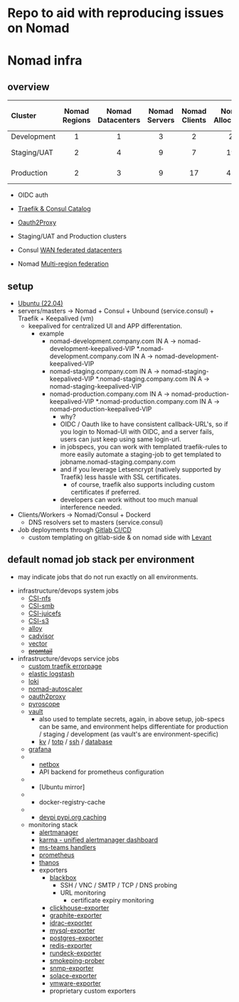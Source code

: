 # Repo to aid with reproducing issues on Nomad

# Nomad infra 

## overview

| Cluster       | Nomad Regions | Nomad Datacenters | Nomad Servers | Nomad Clients | Nomad Allocations | Nomad Total CPU | Nomad Total Memory | Consul Datacenters |
| :------------ | :-----------: | :---------------: | :-----------: | :-----------: | :---------------: | :-------------: | :----------------: | :----------------: |
| Development   | 1             | 1                 | 3             | 2             | 27                | 34 Ghz          | 16  GiB            | 1                  |
| Staging/UAT   | 2             | 4                 | 9             | 7             | 190               | 200 Ghz         | 280 GiB            | 2                  |
| Production    | 2             | 3                 | 9             | 17            | 410               | 3000 Ghz        | 2620 GiB           | 2                  |

- OIDC auth
- [Traefik & Consul Catalog](https://doc.traefik.io/traefik/providers/consul-catalog/)
 - [Oauth2Proxy](https://github.com/oauth2-proxy/oauth2-proxy)

- Staging/UAT and Production clusters
 - Consul [WAN federated datacenters](https://developer.hashicorp.com/consul/tutorials/archive/federation-gossip-wan)
 - Nomad [Multi-region federation](https://developer.hashicorp.com/nomad/tutorials/manage-clusters/federation)

## setup

- [Ubuntu (22.04)](https://releases.ubuntu.com/jammy/)
- servers/masters -> Nomad + Consul + Unbound (service.consul) + Traefik + Keepalived (vm)
  - keepalived for centralized UI and APP differentation.
    - example 
      - nomad-development.company.com   IN A -> nomad-development-keepalived-VIP
        *.nomad-development.company.com IN A -> nomad-development-keepalived-VIP
      - nomad-staging.company.com       IN A -> nomad-staging-keepalived-VIP
        *.nomad-staging.company.com     IN A -> nomad-staging-keepalived-VIP
      - nomad-production.company.com    IN A -> nomad-production-keepalived-VIP
        *.nomad-production.company.com  IN A -> nomad-production-keepalived-VIP
        -  why? 
          - OIDC / Oauth like to have consistent callback-URL's, so if you login to Nomad-UI with OIDC, and a server fails, users can just keep using same login-url.
          - in jobspecs, you can work with templated traefik-rules to more easily automate a staging-job to get templated to jobname.nomad-staging.company.com
          - and if you leverage Letsencrypt (natively supported by Traefik) less hassle with SSL certificates.
            - of course, traefik also supports including custom certificates if preferred.
          - developers can work without too much manual interference needed.
- Clients/Workers -> Nomad/Consul + Dockerd
  - DNS resolvers set to masters (service.consul)
- Job deployments through [Gitlab CI/CD](https://about.gitlab.com/)
  - custom templating on gitlab-side & on nomad side with [Levant](https://github.com/hashicorp/levant)

## default nomad job stack per environment

* may indicate jobs that do not run exactly on all environments.

- infrastructure/devops system jobs
  - [CSI-nfs](https://github.com/kubernetes-csi/csi-driver-nfs)
  - [CSI-smb](https://github.com/kubernetes-csi/csi-driver-smb)
  - [CSI-juicefs](https://github.com/juicedata/juicefs-csi-driver)
  - [CSI-s3](https://github.com/yandex-cloud/k8s-csi-s3)
  - [alloy](https://grafana.com/oss/alloy)
  - [cadvisor](https://github.com/google/cadvisor)
  - [vector](https://github.com/vectordotdev/vector)
  - ~~[promtail](https://grafana.com/oss/promtail)~~
- infrastructure/devops service jobs
  - [custom traefik errorpage](https://github.com/tarampampam/error-pages)
  - [elastic logstash](https://www.elastic.co/logstash)
  - [loki](https://grafana.com/oss/loki/)
  - [nomad-autoscaler](https://github.com/hashicorp/nomad-autoscaler)
  - [oauth2proxy](https://github.com/oauth2-proxy/oauth2-proxy)
  - [pyroscope](https://grafana.com/oss/pyroscope/)
  - [vault](https://github.com/hashicorp/vault)
    - also used to template secrets, again, in above setup, job-specs can be same, and environment helps differentiate for production / staging / development (as vault's are environment-specific)
    - [kv](https://developer.hashicorp.com/vault/docs/secrets/kv) / [totp](https://developer.hashicorp.com/vault/docs/secrets/totp) / [ssh](https://developer.hashicorp.com/vault/docs/secrets/ssh/signed-ssh-certificates) / [database](https://developer.hashicorp.com/vault/docs/secrets/databases)
  - [grafana](https://grafana.com/oss/grafana/)
  - * [netbox](https://github.com/netbox-community/netbox)
    - API backend for prometheus configuration
  - * [Ubuntu mirror]
  - * docker-registry-cache
  - * [devpi pypi.org caching](https://github.com/devpi/devpi)
  - monitoring stack
    - [alertmanager](https://github.com/prometheus/alertmanager)
    - [karma - unified alertmanager dashboard](https://github.com/prymitive/karma)
    - [ms-teams handlers](https://github.com/prometheus-msteams/prometheus-msteams)
    - [prometheus](https://github.com/prometheus/prometheus)
    - [thanos](https://github.com/thanos-io/thanos)
    - exporters
      - [blackbox](https://github.com/prometheus/blackbox_exporter)
        - SSH / VNC / SMTP / TCP / DNS probing
        - URL monitoring
          - certificate expiry monitoring
      - [clickhouse-exporter](https://clickhouse.com/docs/en/integrations/prometheus)
      - [graphite-exporter](https://github.com/prometheus/graphite_exporter)
      - [idrac-exporter](https://github.com/mrlhansen/idrac_exporter)
      - [mysql-exporter](https://github.com/prometheus/mysqld_exporter)
      - [postgres-exporter](https://github.com/prometheus-community/postgres_exporter)
      - [redis-exporter](https://github.com/oliver006/redis_exporter)
      - [rundeck-exporter](https://github.com/phsmith/rundeck_exporter)
      - [smokeping-prober](https://github.com/SuperQ/smokeping_prober)
      - [snmp-exporter](https://github.com/prometheus/snmp_exporter)
      - [solace-exporter](https://github.com/solacecommunity/solace-prometheus-exporter)
      - [vmware-exporter](https://github.com/pryorda/vmware_exporter)
      - proprietary custom exporters
